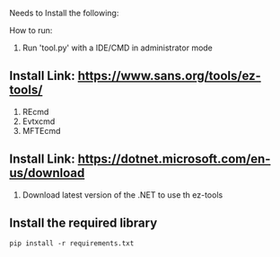 Needs to Install the following:

How to run:
1. Run 'tool.py' with a IDE/CMD in administrator mode

## Install Link: https://www.sans.org/tools/ez-tools/
1. REcmd
2. Evtxcmd
3. MFTEcmd

## Install Link: https://dotnet.microsoft.com/en-us/download
1. Download latest version of the .NET to use th ez-tools

## Install the required library
```
pip install -r requirements.txt
```